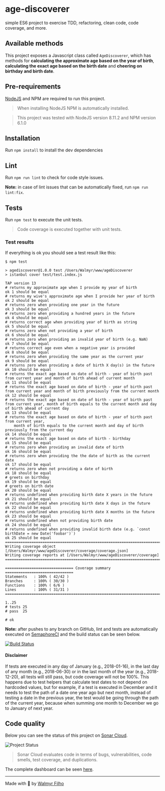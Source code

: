 # age-discoverer
simple ES6 project to exercise TDD, refactoring, clean code, code coverage, and more.

## Available methods

This project exposes a Javascript class called `AgeDiscoverer`, which has methods for **calculating the approximate age based on the year of birth**, **calculating the exact age based on the birth date** and **cheering on birthday and birth date**.

## Pre-requirements

[NodeJS](https://nodejs.org/) and NPM are required to run this project.

> When installing NodeJS NPM is automatically installed.

> This project was tested with NodeJS version 8.11.2 and NPM version 6.1.0

## Installation

Run `npm install` to install the dev dependencies

## Lint

Run `npm run lint` to check for code style issues.

**Note:** in case of lint issues that can be automatically fixed, run `npm run lint:fix`.

## Tests

Run `npm test` to execute the unit tests.

> Code coverage is executed together with unit tests.

### Test results

If everything is ok you should see a test result like this:

```
$ npm test

> agediscoverer@1.0.0 test /Users/Walmyr/www/ageDiscoverer
> istanbul cover test/test.index.js

TAP version 13
# returns my approximate age when I provide my year of birth
ok 1 should be equal
# returns my wive's approximate age when I provide her year of birth
ok 2 should be equal
# returns zero when providing one year in the future
ok 3 should be equal
# returns zero when providing a hundred years in the future
ok 4 should be equal
# returns correct age when providing year of birth as string
ok 5 should be equal
# returns zero when not providing a year of birth
ok 6 should be equal
# returns zero when providing an invalid year of birth (e.g. NaN)
ok 7 should be equal
# returns correct age even when a negative year is provided
ok 8 should be equal
# returns zero when providing the same year as the current year
ok 9 should be equal
# returns zero when providing a date of birth X day(s) in the future
ok 10 should be equal
# returns the exact age based on date of birth - year of birth past from current year and month of birth ahead of current month
ok 11 should be equal
# returns the exact age based on date of birth - year of birth past from current year and month of birth previously from the current month
ok 12 should be equal
# returns the exact age based on date of birth - year of birth past from current year, month of birth equals to the current month and day of birth ahead of current day
ok 13 should be equal
# returns the exact age based on date of birth - year of birth past from current year,
    month of birth equals to the current month and day of birth previously from the current day
ok 14 should be equal
# returns the exact age based on date of birth - birthday
ok 15 should be equal
# returns zero when providing an invalid date of birth
ok 16 should be equal
# returns zero when providing the the date of birth as the current date
ok 17 should be equal
# returns zero when not providing a date of birth
ok 18 should be equal
# greets on birthday
ok 19 should be equal
# greets on birth date
ok 20 should be equal
# returns undefined when providing birth date X years in the future
ok 21 should be equal
# returns undefined when providing birth date X days in the future
ok 22 should be equal
# returns undefined when providing birth date X months in the future
ok 23 should be equal
# returns undefined when not providing birth date
ok 24 should be equal
# returns undefined when providing invalid birth date (e.g. `const birthDate = new Date('foobar')`)
ok 25 should be equal
=============================================================================
Writing coverage object [/Users/Walmyr/www/ageDiscoverer/coverage/coverage.json]
Writing coverage reports at [/Users/Walmyr/www/ageDiscoverer/coverage]
=============================================================================

=============================== Coverage summary ===============================
Statements   : 100% ( 42/42 )
Branches     : 100% ( 30/30 )
Functions    : 100% ( 6/6 )
Lines        : 100% ( 31/31 )
================================================================================

1..25
# tests 25
# pass  25

# ok
```

**Note:** after pushes to any branch on GitHub, lint and tests are automatically executed on [SemaphoreCI](https://semaphoreci.com/wlsf82/age-discoverer) and the build status can be seen below.

[![Build Status](https://semaphoreci.com/api/v1/wlsf82/age-discoverer/branches/master/badge.svg)](https://semaphoreci.com/wlsf82/age-discoverer)

#### Disclaimer

If tests are executed in any day of January (e.g., 2018-01-16), in the last day of any month (e.g., 2018-06-30) or in the last month of the year (e.g., 2018-12-20), all tests will still pass, but code coverage will not be 100%. This happens due to test helpers that calculate test dates to not depend on hardcoded values, but for example, if a test is executed in December and it needs to test the path of a date one year ago but next month, instead of testing a date in the previous year, the test would be going through the path of the current year, because when summing one month to December we go to January of next year.

## Code quality

Below you can see the status of this project on [Sonar Cloud](https://sonarcloud.io).

![Project Status](https://sonarcloud.io/api/project_badges/measure?project=age-discoverer&metric=alert_status)

> Sonar Cloud evaluates code in terms of bugs, vulnerabilities, code smells, test coverage, and duplications.

The complete dashboard can be seen [here](https://sonarcloud.io/dashboard?id=age-discoverer).
___

Made with 💚 by [Walmyr Filho](http://walmyr-filho.com)
